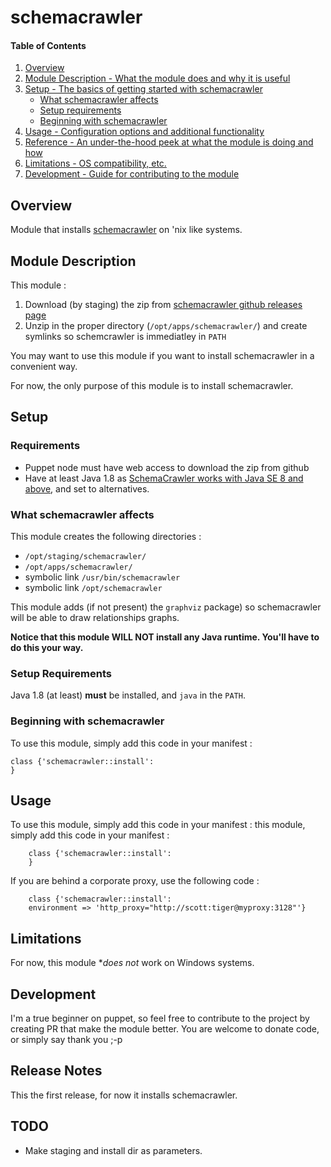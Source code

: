 # schemacrawler

#### Table of Contents

1. [Overview](#overview)
2. [Module Description - What the module does and why it is useful](#module-description)
3. [Setup - The basics of getting started with schemacrawler](#setup)
    * [What schemacrawler affects](#what-schemacrawler-affects)
    * [Setup requirements](#setup-requirements)
    * [Beginning with schemacrawler](#beginning-with-schemacrawler)
4. [Usage - Configuration options and additional functionality](#usage)
5. [Reference - An under-the-hood peek at what the module is doing and how](#reference)
5. [Limitations - OS compatibility, etc.](#limitations)
6. [Development - Guide for contributing to the module](#development)

## Overview

Module that installs [schemacrawler](http://sualeh.github.io/SchemaCrawler/) on 'nix like systems.


## Module Description

This module :

1. Download (by staging) the zip from [schemacrawler github releases page](https://github.com/sualeh/SchemaCrawler/releases/)
3. Unzip in the proper directory (```/opt/apps/schemacrawler/```) and create symlinks so schemcrawler is
immediatley in ```PATH```

You may want to use this module if you want to install schemacrawler in a convenient way.

For now, the only purpose of this module is to install schemacrawler.

## Setup

### Requirements

* Puppet node must have web access to download the zip from github
* Have at least Java 1.8 as [SchemaCrawler works with Java SE 8 and above](http://sualeh.github.io/SchemaCrawler/faq.html#supported-java), and set to alternatives.


### What schemacrawler affects

This module creates the following directories :

* ```/opt/staging/schemacrawler/```
* ```/opt/apps/schemacrawler/```
* symbolic link ```/usr/bin/schemacrawler```
* symbolic link ```/opt/schemacrawler```

This module adds (if not present) the ```graphviz``` package) so schemacrawler will be able to draw relationships graphs.

**Notice that this module WILL NOT install any Java runtime. You'll have to do this your way.**

### Setup Requirements

Java 1.8 (at least) **must** be installed, and ```java``` in the ```PATH```.

### Beginning with schemacrawler

To use this module, simply add this code in your manifest :

	class {'schemacrawler::install':
	}

## Usage

To use this module, simply add this code in your manifest : this module, simply add this code in your manifest :

        class {'schemacrawler::install':
        }

If you are behind a corporate proxy, use the following code :

        class {'schemacrawler::install':
        environment => 'http_proxy="http://scott:tiger@myproxy:3128"'}


## Limitations

For now, this module **does not* work on Windows systems.

## Development

I'm a true beginner on puppet, so feel free to contribute to the project by creating PR that make
the module better. You are welcome to donate code, or simply say thank you ;-p

## Release Notes

This the first release, for now it installs schemacrawler.

## TODO

* Make staging and install dir as parameters.

